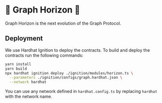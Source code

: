 # 🌅 Graph Horizon 🌅

Graph Horizon is the next evolution of the Graph Protocol.

## Deployment 

We use Hardhat Ignition to deploy the contracts. To build and deploy the contracts run the following commands:

```bash
yarn install
yarn build
npx hardhat ignition deploy ./ignition/modules/horizon.ts \
  --parameters ./ignition/configs/graph.hardhat.json \
  --network hardhat
```

You can use any network defined in `hardhat.config.ts` by replacing `hardhat` with the network name.